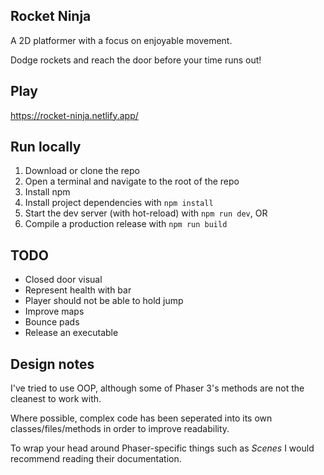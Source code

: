## Rocket Ninja

A 2D platformer with a focus on enjoyable movement.

Dodge rockets and reach the door before your time runs out!


## Play

https://rocket-ninja.netlify.app/


## Run locally

1. Download or clone the repo
2. Open a terminal and navigate to the root of the repo
3. Install npm
4. Install project dependencies with `npm install`
5. Start the dev server (with hot-reload) with `npm run dev`, OR
5. Compile a production release with `npm run build`


## TODO
- Closed door visual
- Represent health with bar
- Player should not be able to hold jump
- Improve maps
- Bounce pads
- Release an executable


## Design notes

I've tried to use OOP, although some of Phaser 3's methods are not the cleanest to work with.

Where possible, complex code has been seperated into its own classes/files/methods in order to improve readability.

To wrap your head around Phaser-specific things such as *Scenes* I would recommend reading their documentation.

